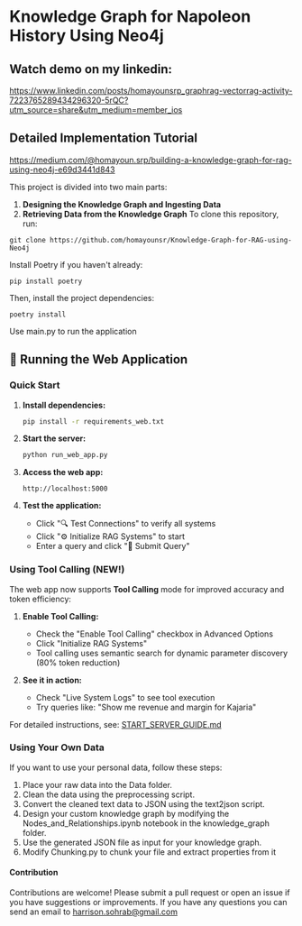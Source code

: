 # Knowledge Graph for Napoleon History Using Neo4j

## Watch demo on my linkedin:
https://www.linkedin.com/posts/homayounsrp_graphrag-vectorrag-activity-7223765289434296320-5rQC?utm_source=share&utm_medium=member_ios
## Detailed Implementation Tutorial
https://medium.com/@homayoun.srp/building-a-knowledge-graph-for-rag-using-neo4j-e69d3441d843


This project is divided into two main parts:

1. **Designing the Knowledge Graph and Ingesting Data**
2. **Retrieving Data from the Knowledge Graph**
To clone this repository, run:
```
git clone https://github.com/homayounsr/Knowledge-Graph-for-RAG-using-Neo4j
```

Install Poetry if you haven't already:
```
pip install poetry
```

Then, install the project dependencies:
```
poetry install
```
Use main.py to run the application

## 🚀 Running the Web Application

### Quick Start

1. **Install dependencies:**
   ```bash
   pip install -r requirements_web.txt
   ```

2. **Start the server:**
   ```bash
   python run_web_app.py
   ```

3. **Access the web app:**
   ```
   http://localhost:5000
   ```

4. **Test the application:**
   - Click "🔍 Test Connections" to verify all systems
   - Click "⚙️ Initialize RAG Systems" to start
   - Enter a query and click "🚀 Submit Query"

### Using Tool Calling (NEW!)

The web app now supports **Tool Calling** mode for improved accuracy and token efficiency:

1. **Enable Tool Calling:**
   - Check the "Enable Tool Calling" checkbox in Advanced Options
   - Click "Initialize RAG Systems"
   - Tool calling uses semantic search for dynamic parameter discovery (80% token reduction)

2. **See it in action:**
   - Check "Live System Logs" to see tool execution
   - Try queries like: "Show me revenue and margin for Kajaria"

For detailed instructions, see: [START_SERVER_GUIDE.md](START_SERVER_GUIDE.md)

### Using Your Own Data
If you want to use your personal data, follow these steps:

1. Place your raw data into the Data folder.
2. Clean the data using the preprocessing script.
3. Convert the cleaned text data to JSON using the text2json script.
4. Design your custom knowledge graph by modifying the Nodes_and_Relationships.ipynb notebook in the knowledge_graph folder.
5. Use the generated JSON file as input for your knowledge graph.
6. Modify Chunking.py to chunk your file and extract properties from it

#### Contribution
Contributions are welcome! Please submit a pull request or open an issue if you have suggestions or improvements.
If you have any questions you can send an email
to harrison.sohrab@gmail.com
 
